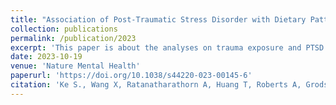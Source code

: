 ```yaml
---
title: "Association of Post-Traumatic Stress Disorder with Dietary Pattern and Gut Microbiome in a Cohort of Women"
collection: publications
permalink: /publication/2023
excerpt: 'This paper is about the analyses on trauma exposure and PTSD symptoms with gut microbiome data and dietary information of 191 individuals enrolled in a substudy of an ongoing longitudinal cohort of women.'
date: 2023-10-19
venue: 'Nature Mental Health'
paperurl: 'https://doi.org/10.1038/s44220-023-00145-6'
citation: 'Ke S., Wang X, Ratanatharathorn A, Huang T, Roberts A, Grodstein F, Kubzansky L, Koenen KC, Liu Y. Association of Post-Traumatic Stress Disorder with Dietary Pattern and Gut Microbiome in a Cohort of Women. 2023, Nature Mental Health, doi: 10.1038/s44220-023-00145-6.'
---
```

